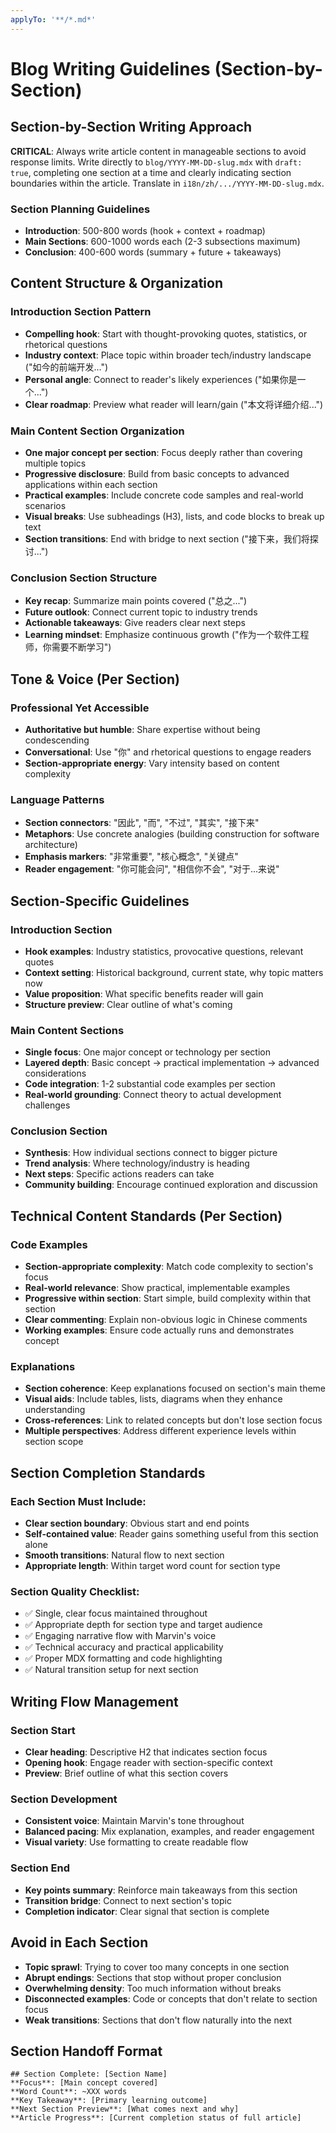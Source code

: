 ```yaml
---
applyTo: '**/*.md*'
---
```


# Blog Writing Guidelines (Section-by-Section)

## Section-by-Section Writing Approach

**CRITICAL**: Always write article content in manageable sections to avoid response limits. Write directly to `blog/YYYY-MM-DD-slug.mdx` with `draft: true`, completing one section at a time and clearly indicating section boundaries within the article. Translate in `i18n/zh/.../YYYY-MM-DD-slug.mdx`.

### Section Planning Guidelines
- **Introduction**: 500-800 words (hook + context + roadmap)
- **Main Sections**: 600-1000 words each (2-3 subsections maximum)
- **Conclusion**: 400-600 words (summary + future + takeaways)

## Content Structure & Organization

### Introduction Section Pattern
- **Compelling hook**: Start with thought-provoking quotes, statistics, or rhetorical questions
- **Industry context**: Place topic within broader tech/industry landscape ("如今的前端开发...")
- **Personal angle**: Connect to reader's likely experiences ("如果你是一个...")
- **Clear roadmap**: Preview what reader will learn/gain ("本文将详细介绍...")

### Main Content Section Organization
- **One major concept per section**: Focus deeply rather than covering multiple topics
- **Progressive disclosure**: Build from basic concepts to advanced applications within each section
- **Practical examples**: Include concrete code samples and real-world scenarios
- **Visual breaks**: Use subheadings (H3), lists, and code blocks to break up text
- **Section transitions**: End with bridge to next section ("接下来，我们将探讨...")

### Conclusion Section Structure
- **Key recap**: Summarize main points covered ("总之...")
- **Future outlook**: Connect current topic to industry trends
- **Actionable takeaways**: Give readers clear next steps
- **Learning mindset**: Emphasize continuous growth ("作为一个软件工程师，你需要不断学习")

## Tone & Voice (Per Section)

### Professional Yet Accessible
- **Authoritative but humble**: Share expertise without being condescending
- **Conversational**: Use "你" and rhetorical questions to engage readers
- **Section-appropriate energy**: Vary intensity based on content complexity

### Language Patterns
- **Section connectors**: "因此", "而", "不过", "其实", "接下来"
- **Metaphors**: Use concrete analogies (building construction for software architecture)
- **Emphasis markers**: "非常重要", "核心概念", "关键点"
- **Reader engagement**: "你可能会问", "相信你不会", "对于...来说"

## Section-Specific Guidelines

### Introduction Section
- **Hook examples**: Industry statistics, provocative questions, relevant quotes
- **Context setting**: Historical background, current state, why topic matters now
- **Value proposition**: What specific benefits reader will gain
- **Structure preview**: Clear outline of what's coming

### Main Content Sections
- **Single focus**: One major concept or technology per section
- **Layered depth**: Basic concept → practical implementation → advanced considerations
- **Code integration**: 1-2 substantial code examples per section
- **Real-world grounding**: Connect theory to actual development challenges

### Conclusion Section
- **Synthesis**: How individual sections connect to bigger picture
- **Trend analysis**: Where technology/industry is heading
- **Next steps**: Specific actions readers can take
- **Community building**: Encourage continued exploration and discussion

## Technical Content Standards (Per Section)

### Code Examples
- **Section-appropriate complexity**: Match code complexity to section's focus
- **Real-world relevance**: Show practical, implementable examples
- **Progressive within section**: Start simple, build complexity within that section
- **Clear commenting**: Explain non-obvious logic in Chinese comments
- **Working examples**: Ensure code actually runs and demonstrates concept

### Explanations
- **Section coherence**: Keep explanations focused on section's main theme
- **Visual aids**: Include tables, lists, diagrams when they enhance understanding
- **Cross-references**: Link to related concepts but don't lose section focus
- **Multiple perspectives**: Address different experience levels within section scope

## Section Completion Standards

### Each Section Must Include:
- **Clear section boundary**: Obvious start and end points
- **Self-contained value**: Reader gains something useful from this section alone
- **Smooth transitions**: Natural flow to next section
- **Appropriate length**: Within target word count for section type

### Section Quality Checklist:
- ✅ Single, clear focus maintained throughout
- ✅ Appropriate depth for section type and target audience
- ✅ Engaging narrative flow with Marvin's voice
- ✅ Technical accuracy and practical applicability
- ✅ Proper MDX formatting and code highlighting
- ✅ Natural transition setup for next section

## Writing Flow Management

### Section Start
- **Clear heading**: Descriptive H2 that indicates section focus
- **Opening hook**: Engage reader with section-specific context
- **Preview**: Brief outline of what this section covers

### Section Development
- **Consistent voice**: Maintain Marvin's tone throughout
- **Balanced pacing**: Mix explanation, examples, and reader engagement
- **Visual variety**: Use formatting to create readable flow

### Section End
- **Key points summary**: Reinforce main takeaways from this section
- **Transition bridge**: Connect to next section's topic
- **Completion indicator**: Clear signal that section is complete

## Avoid in Each Section
- **Topic sprawl**: Trying to cover too many concepts in one section
- **Abrupt endings**: Sections that stop without proper conclusion
- **Overwhelming density**: Too much information without breaks
- **Disconnected examples**: Code or concepts that don't relate to section focus
- **Weak transitions**: Sections that don't flow naturally into the next

## Section Handoff Format
```
## Section Complete: [Section Name]
**Focus**: [Main concept covered]
**Word Count**: ~XXX words
**Key Takeaway**: [Primary learning outcome]
**Next Section Preview**: [What comes next and why]
**Article Progress**: [Current completion status of full article]
```